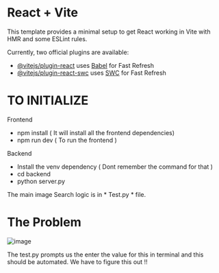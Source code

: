 # React + Vite

This template provides a minimal setup to get React working in Vite with HMR and some ESLint rules.

Currently, two official plugins are available:

- [@vitejs/plugin-react](https://github.com/vitejs/vite-plugin-react/blob/main/packages/plugin-react/README.md) uses [Babel](https://babeljs.io/) for Fast Refresh
- [@vitejs/plugin-react-swc](https://github.com/vitejs/vite-plugin-react-swc) uses [SWC](https://swc.rs/) for Fast Refresh


# TO INITIALIZE 

Frontend 

- npm install ( It will install all the frontend dependencies)
- npm run dev ( To run the frontend )

Backend 

- Install the venv dependency ( Dont remember the command for that )
- cd backend
- python server.py

The main image Search logic is in * Test.py * file.

# The Problem 

![image](https://github.com/Divyansh-0/RelicAI/assets/103991557/24213417-c2c3-4367-ae04-953d3cd7da7f)

The test.py prompts us the enter the value for this in terminal and this should be automated. We have to figure this out !!
